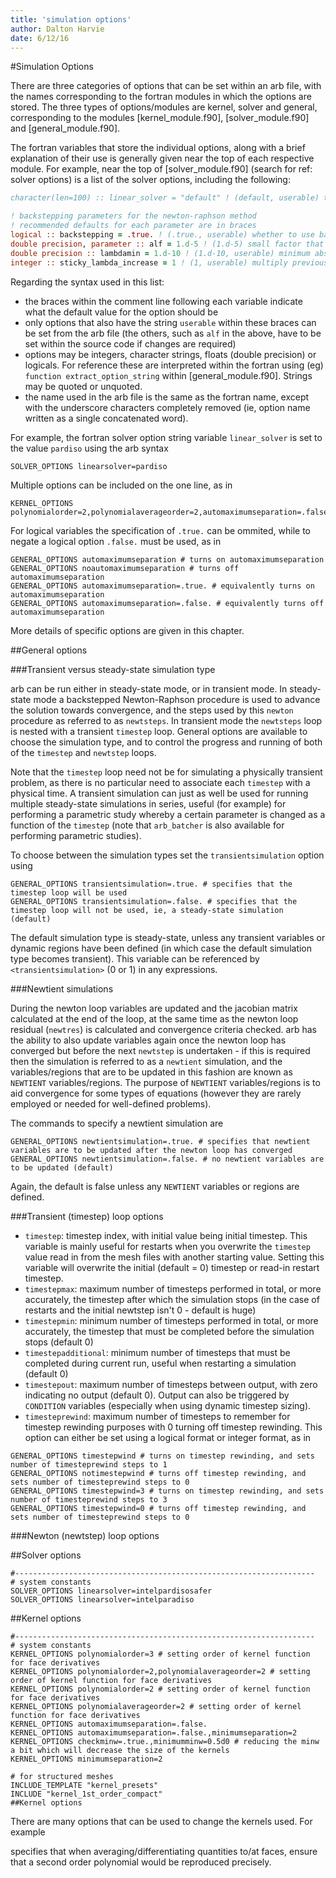 ```yaml
---
title: 'simulation options'
author: Dalton Harvie
date: 6/12/16
---
```




<!-- add ##Gmsh Regions -->

#Simulation Options

There are three categories of options that can be set within an arb file, with the names corresponding to the fortran modules in which the options are stored.  The three types of options/modules are kernel, solver and general, corresponding to the modules [kernel_module.f90], [solver_module.f90] and [general_module.f90].

The fortran variables that store the individual options, along with a brief explanation of their use is generally given near the top of each respective module.  For example, near the top of [solver_module.f90] (search for ref: solver options) is a list of the solver options, including the following:
```fortran
character(len=100) :: linear_solver = "default" ! (default, userable) type of linear solver used: default will choose optimal solver available, starting with all of the direct solvers.  Specific options are: none, direct (choosing best available direct method), iterative (choosing best available iterative method), intelpardiso, intelpardisoooc, intelpardisosafer, suitesparse, hslma28, pardiso, sparse, mgmres, multigrid, bicg, bicgstab, descent, doglegdescent, flexible

! backstepping parameters for the newton-raphson method
! recommended defaults for each parameter are in braces
logical :: backstepping = .true. ! (.true., userable) whether to use backstepping or not - no reason not to
double precision, parameter :: alf = 1.d-5 ! (1.d-5) small factor that ensures that newtres is decreasing by a multiple of the initial rate of decrease - everyone suggests 1.d-4, but a bit smaller seems to work better for some problems
double precision :: lambdamin = 1.d-10 ! (1.d-10, userable) minimum absolute backstepping lambda allowed - this can be set very small if lambda_limit_false_root is on
integer :: sticky_lambda_increase = 1 ! (1, userable) multiply previous lambda by 2^sticky_lambda_increase at each new newton iteration
```
Regarding the syntax used in this list:

-  the braces within the comment line following each variable indicate what the default value for the option should be
-  only options that also have the string `userable` within these braces can be set from the arb file (the others, such as `alf` in the above, have to be set within the source code if changes are required)
-  options may be integers, character strings, floats (double precision) or logicals.  For reference these are interpreted within the fortran using (eg) `function extract_option_string` within [general_module.f90].  Strings may be quoted or unquoted.
-  the name used in the arb file is the same as the fortran name, except with the underscore characters completely removed (ie, option name written as a single concatenated word).

For example, the fortran solver option string variable `linear_solver` is set to the value `pardiso` using the arb syntax
```arb
SOLVER_OPTIONS linearsolver=pardiso
```
Multiple options can be included on the one line, as in
```arb
KERNEL_OPTIONS polynomialorder=2,polynomialaverageorder=2,automaximumseparation=.false.
```
For logical variables the specification of `.true.` can be ommited, while to negate a logical option `.false.` must be used, as in
```arb
GENERAL_OPTIONS automaximumseparation # turns on automaximumseparation
GENERAL_OPTIONS noautomaximumseparation # turns off automaximumseparation
GENERAL_OPTIONS automaximumseparation=.true. # equivalently turns on automaximumseparation
GENERAL_OPTIONS automaximumseparation=.false. # equivalently turns off automaximumseparation
```

More details of specific options are given in this chapter.

##General options

###Transient versus steady-state simulation type

arb can be run either in steady-state mode, or in transient mode.  In steady-state mode a backstepped Newton-Raphson procedure is used to advance the solution towards convergence, and the steps used by this `newton` procedure as referred to as `newtsteps`.  In transient mode the `newtsteps` loop is nested with a transient `timestep` loop.  General options are available to choose the simulation type, and to control the progress and running of both of the `timestep` and `newtstep` loops.

Note that the `timestep` loop need not be for simulating a physically transient problem, as there is no particular need to associate each `timestep` with a physical time.  A transient simulation can just as well be used for running multiple steady-state simulations in series, useful (for example) for performing a parametric study whereby a certain parameter is changed as a function of the `timestep` (note that `arb_batcher` is also available for performing parametric studies).

To choose between the simulation types set the `transientsimulation` option using
```arb
GENERAL_OPTIONS transientsimulation=.true. # specifies that the timestep loop will be used
GENERAL_OPTIONS transientsimulation=.false. # specifies that the timestep loop will not be used, ie, a steady-state simulation (default)
```
The default simulation type is steady-state, unless any transient variables or dynamic regions have been defined (in which case the default simulation type becomes transient).  This variable can be referenced by `<transientsimulation>` (0 or 1) in any expressions.

###Newtient simulations

During the newton loop variables are updated and the jacobian matrix calculated at the end of the loop, at the same time as the newton loop residual (`newtres`) is calculated and convergence criteria checked.  arb has the ability to also update variables again once the newton loop has converged but before the next `newtstep` is undertaken - if this is required then the simulation is referred to as a `newtient` simulation, and the variables/regions that are to be updated in this fashion are known as `NEWTIENT` variables/regions.  The purpose of `NEWTIENT` variables/regions is to aid convergence for some types of equations (however they are rarely employed or needed for well-defined problems).

The commands to specify a newtient simulation are
```arb
GENERAL_OPTIONS newtientsimulation=.true. # specifies that newtient variables are to be updated after the newton loop has converged
GENERAL_OPTIONS newtientsimulation=.false. # no newtient variables are to be updated (default)
```
Again, the default is false unless any `NEWTIENT` variables or regions are defined.

###Transient (timestep) loop options

- `timestep`: timestep index, with initial value being initial timestep.  This variable is mainly useful for restarts when you overwrite the `timestep` value read in from the mesh files with another starting value.  Setting this variable will overwrite the initial (default = 0) timestep or read-in restart timestep.
- `timestepmax`: maximum number of timesteps performed in total, or more accurately, the timestep after which the simulation stops (in the case of restarts and the initial newtstep isn't 0 - default is huge)
- `timestepmin`: minimum number of timesteps performed in total, or more accurately, the timestep that must be completed before the simulation stops (default 0)
- `timestepadditional`: minimum number of timesteps that must be completed during current run, useful when restarting a simulation (default 0)
- `timestepout`: maximum number of timesteps between output, with zero indicating no output (default 0).  Output can also be triggered by `CONDITION` variables (especially when using dynamic timestep sizing).
- `timesteprewind`: maximum number of timesteps to remember for timestep rewinding purposes with 0 turning off timestep rewinding.  This option can either be set using a logical format or integer format, as in
```arb
GENERAL_OPTIONS timestepwind # turns on timestep rewinding, and sets number of timesteprewind steps to 1
GENERAL_OPTIONS notimestepwind # turns off timestep rewinding, and sets number of timesteprewind steps to 0
GENERAL_OPTIONS timestepwind=3 # turns on timestep rewinding, and sets number of timesteprewind steps to 3
GENERAL_OPTIONS timestepwind=0 # turns off timestep rewinding, and sets number of timesteprewind steps to 0
```

###Newton (newtstep) loop options


##Solver options

```arb
#-------------------------------------------------------------------
# system constants
SOLVER_OPTIONS linearsolver=intelpardisosafer
SOLVER_OPTIONS linearsolver=intelparadiso
```

##Kernel options

```arb
#-------------------------------------------------------------------
# system constants
KERNEL_OPTIONS polynomialorder=3 # setting order of kernel function for face derivatives
KERNEL_OPTIONS polynomialorder=2,polynomialaverageorder=2 # setting order of kernel function for face derivatives
KERNEL_OPTIONS polynomialorder=2 # setting order of kernel function for face derivatives
KERNEL_OPTIONS polynomialaverageorder=2 # setting order of kernel function for face derivatives
KERNEL_OPTIONS automaximumseparation=.false.
KERNEL_OPTIONS automaximumseparation=.false.,minimumseparation=2
KERNEL_OPTIONS checkminw=.true.,minimumminw=0.5d0 # reducing the minw a bit which will decrease the size of the kernels
KERNEL_OPTIONS minimumseparation=2

# for structured meshes 
INCLUDE_TEMPLATE "kernel_presets"
INCLUDE "kernel_1st_order_compact"
##Kernel options
```

There are many options that can be used to change the kernels used. For
example

specifies that when averaging/differentiating quantities to/at faces,
ensure that a second order polynomial would be reproduced precisely.

